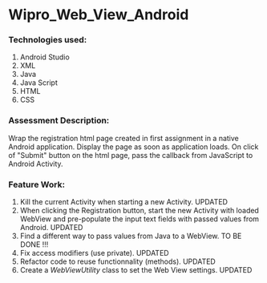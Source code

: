 # Wipro_Web_View_Android

### Technologies used:
1. Android Studio
2. XML
3. Java
4. Java Script
5. HTML
6. CSS

### Assessment Description:
Wrap the registration html page created in first assignment in a native Android application. Display the page as soon as application loads.
On click of "Submit" button on the html page, pass the callback from JavaScript to Android Activity.

### Feature Work:
1. Kill the current Activity when starting a new Activity. UPDATED
2. When clicking the Registration button, start the new Activity with loaded WebView and pre-populate the input text fields with passed values from Android. UPDATED
3. Find a different way to pass values from Java to a WebView. TO BE DONE !!!
4. Fix access modifiers (use private). UPDATED
5. Refactor code to reuse functionnality (methods). UPDATED
6. Create a *WebViewUtility* class to set the Web View settings. UPDATED

